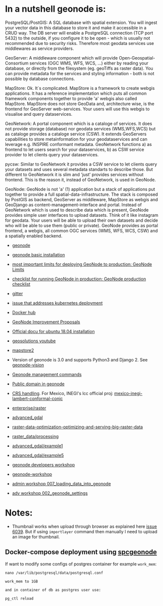 # In a nutshell geonode is:

PostgreSQL/PostGIS: A SQL database with spatial extension. You will ingest your vector data in this database to store it and make it accessible in a CRUD way. The DB server will enable a PostgreSQL connection (TCP port 5432) to the outside, if you configure it to be open - which is usually not recommended due to security risks. Therefore most geodata services use middlewares as service providers.

GeoServer: A middleware component which will provide Open-Geospatial-Consortium services (OGC WMS, WFS, WCS, ...) either by reading your database, or directly from the filesystem (eg. geoTiffs as raster data). You can provide metadata for the services and styling information - both is not possible by database connections.

MapStore: Ok. It´s complicated. MapStore is a framework to create webgis applications. It has a reference implementation which puts all common framework components together to provide 'a' webgis also called MapStore. MapStore does not store GeoData and, architecture wise, is the frontend for GeoServer web-services. Your users will use this webgis to visualise and query dataservices.

GeoNetwork: A portal component which is a cataloge of services. It does not provide storage (database) nor geodata services (WMS,WFS,WCS) but as cataloge provides a cataloge service (CSW). It extends GeoServers capabilities to store metainformation for your geodataservices and can leverage e.g. INSPIRE conformant metadata. GeoNetwork functions a) as frontend to let users search for your dataservices, b) as CSW service provider to let clients query your dataservices.

pycsw: Similar to GeoNetwork it provides a CSW service to let clients query your datasets and uses several metadata standarts to describe those. But different to GeoNetwork it is slim and 'just' provides services without frontend. This is the reason it, instead of GeoNetwork, is used in GeoNode.

GeoNode: GeoNode is not 'a' (1) application but a stack of applications put together to provide a full spatial-data-infrastructure. The stack is composed by PostGIS as backend, GeoServer as middleware, MapStore as webgis and GeoDjango as content-management-interface and portal. Instead of GeoNetwork which is used to describe data which is present, GeoNode provides simple user interfaces to upload datasets. Think of it like instagram for geodata. Your users will be able to upload their own datasets and decide who will be able to use them (public or private). GeoNode provides as portal frontend, a webgis, all common OGC services (WMS, WFS, WCS, CSW) and a spatially enabled backend.

* [geonode](https://github.com/GeoNode/geonode)

* [geonode basic installation](https://docs.geonode.org/en/master/install/basic/index.html)

* [most important limits for deploying GeoNode to production: GeoNode Limits](https://docs.google.com/document/d/1L4wRTKq7uUkmrRTWPutaTcQU4VqLpYSOpe70fxaDp9A/edit)

* [checklist for running GeoNode in production: GeoNode production checklist](https://docs.google.com/document/d/1b5CakOu6lzNdvAlArvimzIWxsKacXBKCL5ixV_29lko/edit)

* [gitter](https://gitter.im/GeoNode/)

* [issue that addresses kubernetes deployment](https://github.com/GeoNode/geonode/issues/3924)

* [Docker hub](https://hub.docker.com/u/geonode)

* [GeoNode Improvement Proposals](https://github.com/GeoNode/geonode/wiki/GeoNode-Improvement-Proposals)

* [Official docu for ubuntu 18.04 installation](https://docs.geonode.org/en/master/install/core/index.html)

* [geosolutions youtube](https://www.youtube.com/channel/UCULCirrWB6IZE28yulz0E2Q)

* [mapstore2](https://github.com/geosolutions-it/MapStore2)


* Version of geonode is 3.0 and supports Python3 and Django 2. See [geonode-vision](https://github.com/GeoNode/geonode-vision/blob/master/geonode-vision.md)

* [Geonode management commands](https://docs.geonode.org/en/master/admin/mgmt_commands/index.html)

* [Public domain in geonode](https://docs.geonode.org/en/master/install/core/index.html#override-the-env-variables-to-deploy-on-a-public-ip-or-domain)

* [CRS handling](https://docs.geonode.org/en/2.8/tutorials/advanced/geonode_production/adv_gsconfig/crs_handling.html). For Mexico, INEGI's lcc official proj: [mexico-inegi-lambert-conformal-conic](https://spatialreference.org/ref/sr-org/mexico-inegi-lambert-conformal-conic/html/)

* [enterprise/raster](https://geoserver.geo-solutions.it/edu/en/enterprise/raster.html)

* [advanced_gdal](https://geoserver.geo-solutions.it/edu/en/raster_data/advanced_gdal/index.html)

* [raster-data-optimization-optimizing-and-serving-big-raster-data](https://docs.geonode.org/en/master/admin/mgmt_commands/#raster-data-optimization-optimizing-and-serving-big-raster-data)

* [raster_data/processing](https://geoserver.geo-solutions.it/edu/en/raster_data/processing.html)

* [advanced_gdal/example1](https://geoserver.geo-solutions.it/edu/en/raster_data/advanced_gdal/example1.html)

* [advanced_gdal/example5](https://geoserver.geo-solutions.it/edu/en/raster_data/advanced_gdal/example5.html)

* [geonode developers workshop](https://geonode.org/dev-workshop/#/)

* [geonode-workshop](https://geonode.org/geonode-workshop/foss4g2017/#/)

* [admin workshop 007_loading_data_into_geonode](https://training.geonode.geo-solutions.it/004_admin_workshop/007_loading_data_into_geonode/geoserver.html)

* [adv workshop 002_geonode_settings](https://training.geonode.geo-solutions.it/006_adv_workshop/002_geonode_settings/settings.html#settings)

# Notes:

* Thumbnail works when upload through browser as explained here [issue 6039](https://github.com/GeoNode/geonode/issues/6039). But if using `importlayer` command then manually I need to upload an image for thumbnail.


## Docker-compose deployment using [spcgeonode](https://github.com/GeoNode/geonode/blob/master/scripts/spcgeonode/)


If want to modify some configs of postgres container for example `work_mem`:

```
nano /var/lib/postgresql/data/postgresql.conf

work_mem to 1GB

and in container of db as postgres user use:

pg_ctl reload

```
